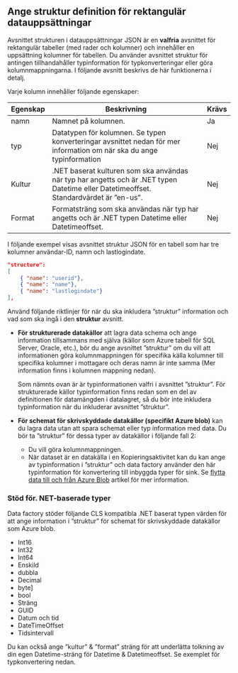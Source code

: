 ## <a name="specifying-structure-definition-for-rectangular-datasets"></a>Ange struktur definition för rektangulär datauppsättningar
Avsnittet strukturen i datauppsättningar JSON är en **valfria** avsnittet för rektangulär tabeller (med rader och kolumner) och innehåller en uppsättning kolumner för tabellen. Du använder avsnittet struktur för antingen tillhandahåller typinformation för typkonverteringar eller göra kolumnmappningarna. I följande avsnitt beskrivs de här funktionerna i detalj. 

Varje kolumn innehåller följande egenskaper:

| Egenskap | Beskrivning | Krävs |
| --- | --- | --- |
| namn |Namnet på kolumnen. |Ja |
| typ |Datatypen för kolumnen. Se typen konverteringar avsnittet nedan för mer information om när ska du ange typinformation |Nej |
| Kultur |.NET baserat kulturen som ska användas när typ har angetts och är .NET typen Datetime eller Datetimeoffset. Standardvärdet är ”en-us”. |Nej |
| Format |Formatsträng som ska användas när typ har angetts och är .NET typen Datetime eller Datetimeoffset. |Nej |

I följande exempel visas avsnittet struktur JSON för en tabell som har tre kolumner användar-ID, namn och lastlogindate.

```json
"structure": 
[
    { "name": "userid"},
    { "name": "name"},
    { "name": "lastlogindate"}
],
```

Använd följande riktlinjer för när du ska inkludera ”struktur” information och vad som ska ingå i den **struktur** avsnitt.

* **För strukturerade datakällor** att lagra data schema och ange information tillsammans med själva (källor som Azure tabell för SQL Server, Oracle, etc.), bör du ange avsnittet ”struktur” om du vill att informationen göra kolumnmappningen för specifika källa kolumner till specifika kolumner i mottagare och deras namn är inte samma (Mer information finns i kolumnen mappning nedan). 
  
    Som nämnts ovan är är typinformationen valfri i avsnittet ”struktur”. För strukturerade källor typinformation finns redan som en del av definitionen för datamängden i datalagret, så du bör inte inkludera typinformation när du inkluderar avsnittet ”struktur”.
* **För schemat för skrivskyddade datakällor (specifikt Azure blob)** kan du lagra data utan att spara schemat eller typ information med data. Du bör ta ”struktur” för dessa typer av datakällor i följande fall 2:
  * Du vill göra kolumnmappningen.
  * När dataset är en datakälla i en Kopieringsaktivitet kan du kan ange av typinformation i ”struktur” och data factory använder den här typinformation för konvertering till inbyggda typer för sink. Se [flytta data till och från Azure Blob](../articles/data-factory/v1/data-factory-azure-blob-connector.md) artikel för mer information.

### <a name="supported-net-based-types"></a>Stöd för. NET-baserade typer
Data factory stöder följande CLS kompatibla .NET baserat typen värden för att ange information i ”struktur” för schemat för skrivskyddade datakällor som Azure blob.

* Int16
* Int32 
* Int64
* Enskild
* dubbla
* Decimal
* byte]
* bool
* Sträng 
* GUID
* Datum och tid
* DateTimeOffset
* Tidsintervall 

Du kan också ange ”kultur” & ”format” sträng för att underlätta tolkning av din egen Datetime-sträng för Datetime & Datetimeoffset. Se exemplet för typkonvertering nedan.

